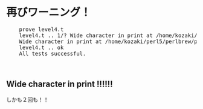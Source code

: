 再びワーニング！
================

<pre class="brush: plain">
    prove level4.t
    level4.t .. 1/? Wide character in print at /home/kozaki/perl5/perlbrew/perls/perl-5.16.1/lib/5.16.1/Test/Builder.pm line 1759.
    Wide character in print at /home/kozaki/perl5/perlbrew/perls/perl-5.16.1/lib/5.16.1/Test/Builder.pm line 1759.
    level4.t .. ok
    All tests successful.
</pre>

<br />

Wide character in print !!!!!!
-----------------------

しかも２回も！！

